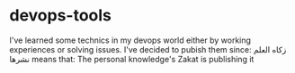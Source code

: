 # devops-tools
I've learned some technics in my devops world either by working experiences or solving issues. I've decided to pubish them since:
زکاه العلم نشرها
means that:
The personal knowledge's Zakat is publishing it 

